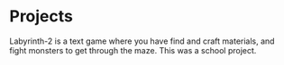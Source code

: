 # Projects
Labyrinth-2 is a text game where you have find and craft materials, and fight monsters to get through the maze. This was a school project.

